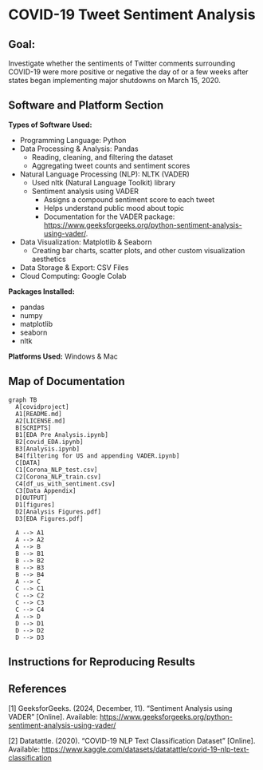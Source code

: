 # COVID-19 Tweet Sentiment Analysis

## Goal: 
Investigate whether the sentiments of Twitter comments surrounding COVID-19 were more positive or negative the day of or a few weeks after states began implementing major shutdowns on March 15, 2020. 

## Software and Platform Section
**Types of Software Used:**
  - Programming Language: Python
  - Data Processing & Analysis: Pandas
    - Reading, cleaning, and filtering the dataset
    - Aggregating tweet counts and sentiment scores
  - Natural Language Processing (NLP): NLTK (VADER)
    - Used nltk (Natural Language Toolkit) library 
    - Sentiment analysis using VADER
      - Assigns a compound sentiment score to each tweet
      - Helps understand public mood about topic
      - Documentation for the VADER package: https://www.geeksforgeeks.org/python-sentiment-analysis-using-vader/. 
  - Data Visualization: Matplotlib & Seaborn
    - Creating bar charts, scatter plots, and other custom visualization aesthetics
  - Data Storage & Export: CSV Files
  - Cloud Computing: Google Colab
    
**Packages Installed:**
  - pandas
  - numpy
  - matplotlib
  - seaborn
  - nltk
    
**Platforms Used:** Windows & Mac

## Map of Documentation
```mermaid
graph TB
  A[covidproject]
  A1[README.md]
  A2[LICENSE.md]
  B[SCRIPTS]
  B1[EDA Pre Analysis.ipynb]
  B2[covid_EDA.ipynb]
  B3[Analysis.ipynb]
  B4[filtering for US and appending VADER.ipynb]
  C[DATA]
  C1[Corona_NLP_test.csv]
  C2[Corona_NLP_train.csv]
  C4[df_us_with_sentiment.csv]
  C3[Data Appendix]
  D[OUTPUT]
  D1[figures]
  D2[Analysis Figures.pdf]
  D3[EDA Figures.pdf]

  A --> A1
  A --> A2
  A --> B
  B --> B1
  B --> B2
  B --> B3
  B --> B4
  A --> C
  C --> C1
  C --> C2
  C --> C3
  C --> C4
  A --> D
  D --> D1
  D --> D2
  D --> D3
```

## Instructions for Reproducing Results

## References
[1] GeeksforGeeks. (2024, December, 11). “Sentiment Analysis using VADER” [Online]. Available:
https://www.geeksforgeeks.org/python-sentiment-analysis-using-vader/


[2] Datatattle. (2020). “COVID-19 NLP Text Classification Dataset” [Online]. Available:
https://www.kaggle.com/datasets/datatattle/covid-19-nlp-text-classification

